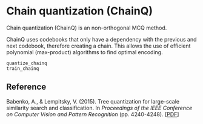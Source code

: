 # Chain quantization (ChainQ)

Chain quantization (ChainQ) is an non-orthogonal MCQ method.

ChainQ uses codebooks that only have a dependency with the previous and next codebook, therefore creating a chain.
This allows the use of efficient polynomial (max-product) algorithms to find optimal encoding.

```@docs
quantize_chainq
train_chainq
```

## Reference

Babenko, A., & Lempitsky, V. (2015). Tree quantization for large-scale similarity search and classification. In _Proceedings of the IEEE Conference on Computer Vision and Pattern Recognition_ (pp. 4240-4248). [[PDF](http://www.cv-foundation.org/openaccess/content_cvpr_2015/papers/Babenko_Tree_Quantization_for_2015_CVPR_paper.pdf)]
